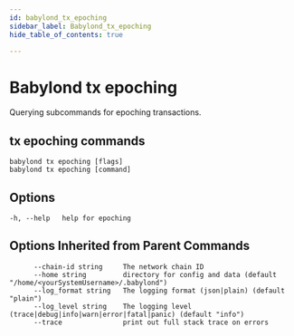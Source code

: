```yaml
---
id: babylond_tx_epoching
sidebar_label: Babylond_tx_epoching
hide_table_of_contents: true

---
```


# Babylond tx epoching
Querying subcommands for epoching transactions.
## tx epoching commands
```
babylond tx epoching [flags]
babylond tx epoching [command]
```
## Options
```
-h, --help   help for epoching
```
## Options Inherited from Parent Commands
```
      --chain-id string     The network chain ID
      --home string         directory for config and data (default "/home/<yourSystemUsername>/.babylond")
      --log_format string   The logging format (json|plain) (default "plain")
      --log_level string    The logging level (trace|debug|info|warn|error|fatal|panic) (default "info")
      --trace               print out full stack trace on errors
```